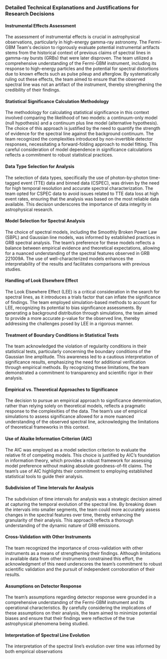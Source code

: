 ### Detailed Technical Explanations and Justifications for Research Decisions

#### Instrumental Effects Assessment
The assessment of instrumental effects is crucial in astrophysical observations, particularly in high-energy gamma-ray astronomy. The Fermi-GBM Team's decision to rigorously evaluate potential instrumental artifacts stems from the historical context of previous claims of spectral lines in gamma-ray bursts (GRBs) that were later disproven. The team utilized a comprehensive understanding of the Fermi-GBM instrument, including its response to high-energy particles and the potential for spectral distortions due to known effects such as pulse pileup and afterglow. By systematically ruling out these effects, the team aimed to ensure that the observed spectral line was not an artifact of the instrument, thereby strengthening the credibility of their findings.

#### Statistical Significance Calculation Methodology
The methodology for calculating statistical significance in this context involved comparing the likelihood of two models: a continuum-only model (null hypothesis) and a continuum plus line model (alternative hypothesis). The choice of this approach is justified by the need to quantify the strength of evidence for the spectral line against the background continuum. The team recognized the complexities introduced by non-invertible detector responses, necessitating a forward-folding approach to model fitting. This careful consideration of model dependence in significance calculations reflects a commitment to robust statistical practices.

#### Data Type Selection for Analysis
The selection of data types, specifically the use of photon-by-photon time-tagged event (TTE) data and binned data (CSPEC), was driven by the need for high temporal resolution and accurate spectral characterization. The team opted for CSPEC data to avoid issues related to TTE data loss at high event rates, ensuring that the analysis was based on the most reliable data available. This decision underscores the importance of data integrity in astrophysical research.

#### Model Selection for Spectral Analysis
The choice of spectral models, including the Smoothly Broken Power Law (SBPL) and Gaussian line models, was informed by established practices in GRB spectral analysis. The team’s preference for these models reflects a balance between empirical evidence and theoretical expectations, allowing for a nuanced understanding of the spectral features observed in GRB 221009A. The use of well-characterized models enhances the interpretability of the results and facilitates comparisons with previous studies.

#### Handling of Look Elsewhere Effect
The Look Elsewhere Effect (LEE) is a critical consideration in the search for spectral lines, as it introduces a trials factor that can inflate the significance of findings. The team employed simulation-based methods to account for LEE, recognizing its potential to bias significance assessments. By generating a background distribution through simulations, the team aimed to provide a more accurate p-value for the observed line, thereby addressing the challenges posed by LEE in a rigorous manner.

#### Treatment of Boundary Conditions in Statistical Tests
The team acknowledged the violation of regularity conditions in their statistical tests, particularly concerning the boundary conditions of the Gaussian line amplitude. This awareness led to a cautious interpretation of significance results, emphasizing the need for additional verification through empirical methods. By recognizing these limitations, the team demonstrated a commitment to transparency and scientific rigor in their analysis.

#### Empirical vs. Theoretical Approaches to Significance
The decision to pursue an empirical approach to significance determination, rather than relying solely on theoretical models, reflects a pragmatic response to the complexities of the data. The team’s use of empirical simulations to assess significance allowed for a more nuanced understanding of the observed spectral line, acknowledging the limitations of theoretical frameworks in this context.

#### Use of Akaike Information Criterion (AIC)
The AIC was employed as a model selection criterion to evaluate the relative fit of competing models. This choice is justified by AIC’s foundation in information theory, which provides a robust framework for assessing model preference without making absolute goodness-of-fit claims. The team’s use of AIC highlights their commitment to employing established statistical tools to guide their analysis.

#### Subdivision of Time Intervals for Analysis
The subdivision of time intervals for analysis was a strategic decision aimed at capturing the temporal evolution of the spectral line. By breaking down the intervals into smaller segments, the team could more accurately assess changes in the spectral features over time, thereby enhancing the granularity of their analysis. This approach reflects a thorough understanding of the dynamic nature of GRB emissions.

#### Cross-Validation with Other Instruments
The team recognized the importance of cross-validation with other instruments as a means of strengthening their findings. Although limitations in available data from other instruments constrained this effort, the acknowledgment of this need underscores the team’s commitment to robust scientific validation and the pursuit of independent corroboration of their results.

#### Assumptions on Detector Response
The team’s assumptions regarding detector response were grounded in a comprehensive understanding of the Fermi-GBM instrument and its operational characteristics. By carefully considering the implications of these assumptions on their analysis, the team aimed to minimize potential biases and ensure that their findings were reflective of the true astrophysical phenomena being studied.

#### Interpretation of Spectral Line Evolution
The interpretation of the spectral line’s evolution over time was informed by both empirical observations